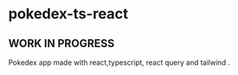 # pokedex-ts-react

## WORK IN PROGRESS

Pokedex app made with react,typescript, react query and tailwind
.
